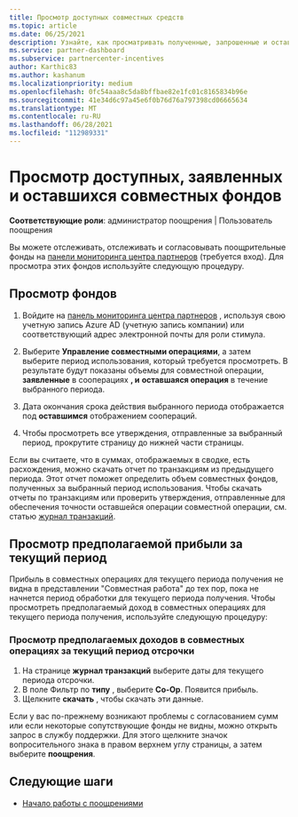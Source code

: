 ```yaml
---
title: Просмотр доступных совместных средств
ms.topic: article
ms.date: 06/25/2021
description: Узнайте, как просматривать полученные, запрошенные и оставшиеся сопутствующие фонды, просматривать сроки действия и выверять несогласованные суммы.
ms.service: partner-dashboard
ms.subservice: partnercenter-incentives
author: Karthic83
ms.author: kashanum
ms.localizationpriority: medium
ms.openlocfilehash: 0fc54aaa8c5da8bffbae82e1fc01c8165834b96e
ms.sourcegitcommit: 41e34d6c97a45e6f0b76d76a797398cd06665634
ms.translationtype: MT
ms.contentlocale: ru-RU
ms.lasthandoff: 06/28/2021
ms.locfileid: "112989331"
---
```

# <a name="view-available-earned-claimed-and-remaining-co-op-funds"></a>Просмотр доступных, заявленных и оставшихся совместных фондов

**Соответствующие роли**: администратор поощрения | Пользователь поощрения

Вы можете отслеживать, отслеживать и согласовывать поощрительные фонды на [панели мониторинга центра партнеров](https://partner.microsoft.com/dashboard/) (требуется вход). Для просмотра этих фондов используйте следующую процедуру.

## <a name="view-your-funds"></a>Просмотр фондов

1. Войдите на [панель мониторинга центра партнеров](https://partner.microsoft.com/dashboard/) , используя свою учетную запись Azure AD (учетную запись компании) или соответствующий адрес электронной почты для роли стимула.

2. Выберите **Управление совместными операциями**, а затем выберите период использования, который требуется просмотреть. В результате будут показаны объемы для совместной операции, **заявленные** в сооперациях **, и** **оставшаяся операция** в течение выбранного периода.

3. Дата окончания срока действия выбранного периода отображается под **оставшимся** отображением соопераций.  

4. Чтобы просмотреть все утверждения, отправленные за выбранный период, прокрутите страницу до нижней части страницы.

Если вы считаете, что в суммах, отображаемых в сводке, есть расхождения, можно скачать отчет по транзакциям из предыдущего периода. Этот отчет поможет определить объем совместных фондов, полученных за выбранный период использования. Чтобы скачать отчеты по транзакциям или проверить утверждения, отправленные для обеспечения точности оставшейся операции совместной операции, см. статью [журнал транзакций](./payout-statement.md#transaction-history).

## <a name="view-estimated-earnings-during-the-current-period"></a>Просмотр предполагаемой прибыли за текущий период
Прибыль в совместных операциях для текущего периода получения не видна в представлении "Совместная работа" до тех пор, пока не начнется период обработки для текущего периода получения. Чтобы просмотреть предполагаемый доход в совместных операциях для текущего периода получения, используйте следующую процедуру:

### <a name="view-your-estimated-co-op-earnings-for-the-current-earning-period"></a>Просмотр предполагаемых доходов в совместных операциях за текущий период отсрочки

1. На странице **журнал транзакций** выберите даты для текущего периода отсрочки.
2. В поле Фильтр по **типу** , выберите **Co-Op**. Появится прибыль.
3. Щелкните **скачать** , чтобы скачать эти данные.

Если у вас по-прежнему возникают проблемы с согласованием сумм или если некоторые сопутствующие фонды не видны, можно открыть запрос в службу поддержки. Для этого щелкните значок вопросительного знака в правом верхнем углу страницы, а затем выберите **поощрения**.

## <a name="next-steps"></a>Следующие шаги

- [Начало работы с поощрениями](incentives-get-started-intro.md)